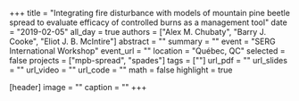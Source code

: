 +++
title = "Integrating fire disturbance with models of mountain pine beetle spread to evaluate efficacy of controlled burns as a management tool"
date = "2019-02-05"
all_day = true
authors = ["Alex M. Chubaty", "Barry J. Cooke", "Eliot J. B. McIntire"]
abstract = ""
summary = ""
event = "SERG International Workshop"
event_url = ""
location = "Québec, QC"
selected = false
projects = ["mpb-spread", "spades"]
tags = [""]
url_pdf = ""
url_slides = ""
url_video = ""
url_code = ""
math = false
highlight = true

[header]
image = ""
caption = ""
+++
